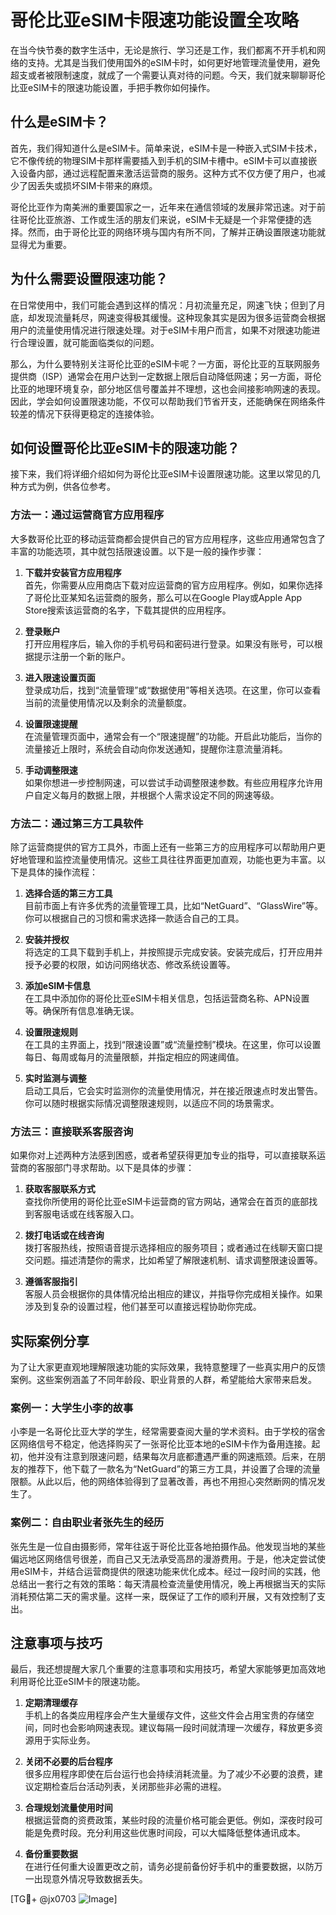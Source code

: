 # 哥伦比亚eSIM卡限速功能设置全攻略

在当今快节奏的数字生活中，无论是旅行、学习还是工作，我们都离不开手机和网络的支持。尤其是当我们使用国外的eSIM卡时，如何更好地管理流量使用，避免超支或者被限制速度，就成了一个需要认真对待的问题。今天，我们就来聊聊哥伦比亚eSIM卡的限速功能设置，手把手教你如何操作。

## 什么是eSIM卡？

首先，我们得知道什么是eSIM卡。简单来说，eSIM卡是一种嵌入式SIM卡技术，它不像传统的物理SIM卡那样需要插入到手机的SIM卡槽中。eSIM卡可以直接嵌入设备内部，通过远程配置来激活运营商的服务。这种方式不仅方便了用户，也减少了因丢失或损坏SIM卡带来的麻烦。

哥伦比亚作为南美洲的重要国家之一，近年来在通信领域的发展非常迅速。对于前往哥伦比亚旅游、工作或生活的朋友们来说，eSIM卡无疑是一个非常便捷的选择。然而，由于哥伦比亚的网络环境与国内有所不同，了解并正确设置限速功能就显得尤为重要。

## 为什么需要设置限速功能？

在日常使用中，我们可能会遇到这样的情况：月初流量充足，网速飞快；但到了月底，却发现流量耗尽，网速变得极其缓慢。这种现象其实是因为很多运营商会根据用户的流量使用情况进行限速处理。对于eSIM卡用户而言，如果不对限速功能进行合理设置，就可能面临类似的问题。

那么，为什么要特别关注哥伦比亚的eSIM卡呢？一方面，哥伦比亚的互联网服务提供商（ISP）通常会在用户达到一定数据上限后自动降低网速；另一方面，哥伦比亚的地理环境复杂，部分地区信号覆盖并不理想，这也会间接影响网速的表现。因此，学会如何设置限速功能，不仅可以帮助我们节省开支，还能确保在网络条件较差的情况下获得更稳定的连接体验。

## 如何设置哥伦比亚eSIM卡的限速功能？

接下来，我们将详细介绍如何为哥伦比亚eSIM卡设置限速功能。这里以常见的几种方式为例，供各位参考。

### 方法一：通过运营商官方应用程序

大多数哥伦比亚的移动运营商都会提供自己的官方应用程序，这些应用通常包含了丰富的功能选项，其中就包括限速设置。以下是一般的操作步骤：

1. **下载并安装官方应用程序**  
   首先，你需要从应用商店下载对应运营商的官方应用程序。例如，如果你选择了哥伦比亚某知名运营商的服务，那么可以在Google Play或Apple App Store搜索该运营商的名字，下载其提供的应用程序。

2. **登录账户**  
   打开应用程序后，输入你的手机号码和密码进行登录。如果没有账号，可以根据提示注册一个新的账户。

3. **进入限速设置页面**  
   登录成功后，找到“流量管理”或“数据使用”等相关选项。在这里，你可以查看当前的流量使用情况以及剩余的流量额度。

4. **设置限速提醒**  
   在流量管理页面中，通常会有一个“限速提醒”的功能。开启此功能后，当你的流量接近上限时，系统会自动向你发送通知，提醒你注意流量消耗。

5. **手动调整限速**  
   如果你想进一步控制网速，可以尝试手动调整限速参数。有些应用程序允许用户自定义每月的数据上限，并根据个人需求设定不同的网速等级。

### 方法二：通过第三方工具软件

除了运营商提供的官方工具外，市面上还有一些第三方的应用程序可以帮助用户更好地管理和监控流量使用情况。这些工具往往界面更加直观，功能也更为丰富。以下是具体的操作流程：

1. **选择合适的第三方工具**  
   目前市面上有许多优秀的流量管理工具，比如“NetGuard”、“GlassWire”等。你可以根据自己的习惯和需求选择一款适合自己的工具。

2. **安装并授权**  
   将选定的工具下载到手机上，并按照提示完成安装。安装完成后，打开应用并授予必要的权限，如访问网络状态、修改系统设置等。

3. **添加eSIM卡信息**  
   在工具中添加你的哥伦比亚eSIM卡相关信息，包括运营商名称、APN设置等。确保所有信息准确无误。

4. **设置限速规则**  
   在工具的主界面上，找到“限速设置”或“流量控制”模块。在这里，你可以设置每日、每周或每月的流量限额，并指定相应的网速阈值。

5. **实时监测与调整**  
   启动工具后，它会实时监测你的流量使用情况，并在接近限速点时发出警告。你可以随时根据实际情况调整限速规则，以适应不同的场景需求。

### 方法三：直接联系客服咨询

如果你对上述两种方法感到困惑，或者希望获得更加专业的指导，可以直接联系运营商的客服部门寻求帮助。以下是具体的步骤：

1. **获取客服联系方式**  
   查找你所使用的哥伦比亚eSIM卡运营商的官方网站，通常会在首页的底部找到客服电话或在线客服入口。

2. **拨打电话或在线咨询**  
   拨打客服热线，按照语音提示选择相应的服务项目；或者通过在线聊天窗口提交问题。描述清楚你的需求，比如希望了解限速机制、请求调整限速设置等。

3. **遵循客服指引**  
   客服人员会根据你的具体情况给出相应的建议，并指导你完成相关操作。如果涉及到复杂的设置过程，他们甚至可以直接远程协助你完成。

## 实际案例分享

为了让大家更直观地理解限速功能的实际效果，我特意整理了一些真实用户的反馈案例。这些案例涵盖了不同年龄段、职业背景的人群，希望能给大家带来启发。

### 案例一：大学生小李的故事

小李是一名哥伦比亚大学的学生，经常需要查阅大量的学术资料。由于学校的宿舍区网络信号不稳定，他选择购买了一张哥伦比亚本地的eSIM卡作为备用连接。起初，他并没有注意到限速问题，结果每次月底都遭遇严重的网速瓶颈。后来，在朋友的推荐下，他下载了一款名为“NetGuard”的第三方工具，并设置了合理的流量限额。从此以后，他的网络体验得到了显著改善，再也不用担心突然断网的情况发生了。

### 案例二：自由职业者张先生的经历

张先生是一位自由摄影师，常年往返于哥伦比亚各地拍摄作品。他发现当地的某些偏远地区网络信号很差，而自己又无法承受高昂的漫游费用。于是，他决定尝试使用eSIM卡，并结合运营商提供的限速功能来优化成本。经过一段时间的实践，他总结出一套行之有效的策略：每天清晨检查流量使用情况，晚上再根据当天的实际消耗预估第二天的需求量。这样一来，既保证了工作的顺利开展，又有效控制了支出。

## 注意事项与技巧

最后，我还想提醒大家几个重要的注意事项和实用技巧，希望大家能够更加高效地利用哥伦比亚eSIM卡的限速功能。

1. **定期清理缓存**  
   手机上的各类应用程序会产生大量缓存文件，这些文件会占用宝贵的存储空间，同时也会影响网速表现。建议每隔一段时间就清理一次缓存，释放更多资源用于实际业务。

2. **关闭不必要的后台程序**  
   很多应用程序即使在后台运行也会持续消耗流量。为了减少不必要的浪费，建议定期检查后台活动列表，关闭那些非必需的进程。

3. **合理规划流量使用时间**  
   根据运营商的资费政策，某些时段的流量价格可能会更低。例如，深夜时段可能是免费时段。充分利用这些优惠时间段，可以大幅降低整体通讯成本。

4. **备份重要数据**  
   在进行任何重大设置更改之前，请务必提前备份好手机中的重要数据，以防万一出现意外情况导致数据丢失。

[TG💪+ @jx0703 ![Image](https://github.com/user-attachments/assets/dbca1d08-cadb-493c-b0ec-ad6f7a83f270)]